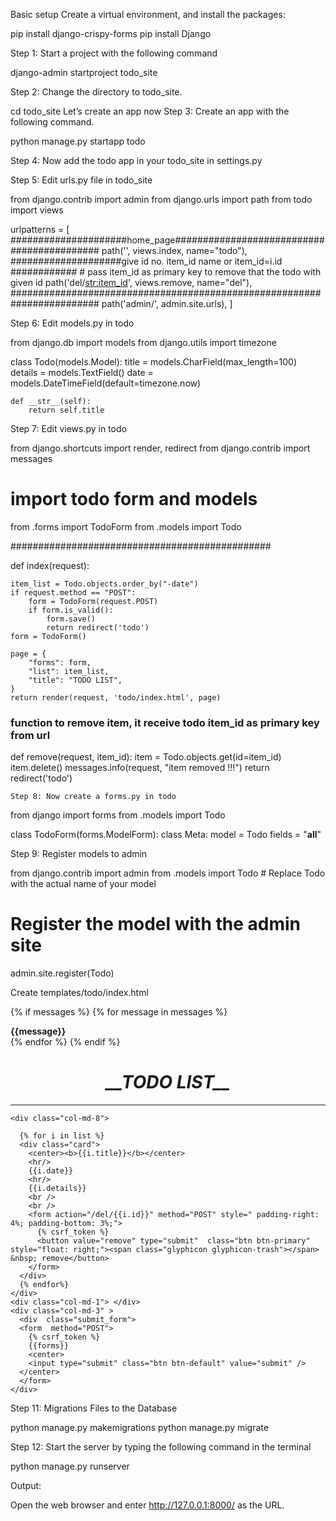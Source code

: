 Basic setup
Create a virtual environment, and install the packages:

pip install django-crispy-forms
pip install Django

Step 1: Start a project with the following command

django-admin startproject todo_site

Step 2:  Change the directory to todo_site.

cd todo_site
Let’s create an app now 
Step 3: Create an app with the following command.

python manage.py startapp todo

Step 4: Now add the todo app in your todo_site in settings.py

Step 5: Edit urls.py file in todo_site 



from django.contrib import admin
from django.urls import path
from todo import views

urlpatterns = [
    #####################home_page###########################################
    path('', views.index, name="todo"),
    ####################give id no. item_id name or item_id=i.id ############
    # pass item_id as primary key to remove that the todo with given id
    path('del/<str:item_id>', views.remove, name="del"),
    ########################################################################
    path('admin/', admin.site.urls),
]

Step 6: Edit models.py in todo



from django.db import models
from django.utils import timezone


class Todo(models.Model):
    title = models.CharField(max_length=100)
    details = models.TextField()
    date = models.DateTimeField(default=timezone.now)

    def __str__(self):
        return self.title

 Step 7: Edit views.py in todo



from django.shortcuts import render, redirect
from django.contrib import messages

# import todo form and models

from .forms import TodoForm
from .models import Todo

###############################################


def index(request):

    item_list = Todo.objects.order_by("-date")
    if request.method == "POST":
        form = TodoForm(request.POST)
        if form.is_valid():
            form.save()
            return redirect('todo')
    form = TodoForm()

    page = {
        "forms": form,
        "list": item_list,
        "title": "TODO LIST",
    }
    return render(request, 'todo/index.html', page)


### function to remove item, it receive todo item_id as primary key from url ##
def remove(request, item_id):
    item = Todo.objects.get(id=item_id)
    item.delete()
    messages.info(request, "item removed !!!")
    return redirect('todo')

    Step 8: Now create a forms.py in todo 



from django import forms
from .models import Todo


class TodoForm(forms.ModelForm):
    class Meta:
        model = Todo
        fields = "__all__"

  Step 9: Register models to admin 

from django.contrib import admin
from .models import Todo  # Replace Todo with the actual name of your model
# Register the model with the admin site
admin.site.register(Todo)    

Create templates/todo/index.html 



<!DOCTYPE html>
<html lang="en" dir="ltr">

<head>

  <meta charset="utf-8">
  <title>{{title}}</title>
  <meta name="viewport" content="width=device-width, initial-scale=1">
  <link rel="stylesheet" href="https://maxcdn.bootstrapcdn.com/bootstrap/3.3.7/css/bootstrap.min.css">
  <script src="https://ajax.googleapis.com/ajax/libs/jquery/3.3.1/jquery.min.js"></script>
  <script src="https://maxcdn.bootstrapcdn.com/bootstrap/3.3.7/js/bootstrap.min.js"></script>
  <!--style-->
  <style>
  .card {

   box-shadow: 0 4px 8px 0 rgba(0,0,0,0.5),
               0 6px 20px 0 rgba(0,0,0,0.39);
   background: lightpink;
   margin-bottom : 5%;
   border-radius: 25px;
   padding : 2%;
   overflow: auto;
   resize: both;
   text-overflow: ellipsis;
  }
  .card:hover{
    background: lightblue;
  }

  .submit_form{

    text-align: center;
    padding: 3%;
    background: pink;
    border-radius: 25px;
    box-shadow: 0 4px 8px 0 rgba(0,0,0,0.4),
                0 6px 20px 0 rgba(0,0,0,0.36);
  }
  </style>

</head>

<body  class="container-fluid">

  {% if messages %}
  {% for message in messages %}
  <div class="alert alert-info">
    <strong>{{message}}</strong>
  </div>
  {% endfor %}
  {% endif %}

  <center class="row">
    <h1><i>__TODO LIST__</i></h1>
    <hr />
  </center>

  <div class="row">

    <div class="col-md-8">

      {% for i in list %}
      <div class="card">
        <center><b>{{i.title}}</b></center>
        <hr/>
        {{i.date}}
        <hr/>
        {{i.details}}
        <br />
        <br />
        <form action="/del/{{i.id}}" method="POST" style=" padding-right: 4%; padding-bottom: 3%;">
          {% csrf_token %}
          <button value="remove" type="submit"  class="btn btn-primary" style="float: right;"><span class="glyphicon glyphicon-trash"></span> &nbsp; remove</button>
        </form>
      </div>
      {% endfor%}
    </div>
    <div class="col-md-1"> </div>
    <div class="col-md-3" >
      <div  class="submit_form">
      <form  method="POST">
        {% csrf_token %}
        {{forms}}
        <center>
        <input type="submit" class="btn btn-default" value="submit" />
      </center>
      </form>
    </div>
  </div>
</div>
</body>

</html>
Step 11: Migrations Files to the Database

python manage.py makemigrations
python manage.py migrate


Step 12: Start the server by typing the following command in the terminal 

python manage.py runserver

Output:

Open the web browser and enter http://127.0.0.1:8000/ as the URL.